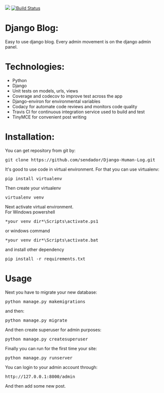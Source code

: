 <a href="https://www.codacy.com/manual/sendador/Django-Human-Log?utm_source=github.com&amp;utm_medium=referral&amp;utm_content=sendador/Django-Human-Log&amp;utm_campaign=Badge_Grade"><img src="https://api.codacy.com/project/badge/Grade/7f38ad72c303423890ce8e17f655a9ec"/></a>
[![Build Status](https://travis-ci.com/sendador/Django-Human-Log.svg?branch=master)](https://travis-ci.com/sendador/Django-Human-Log)

# Django Blog:

Easy to use django blog. Every admin movement is on the django admin panel.

# Technologies:

- Python
- Django
- Unit tests on models, urls, views
- Coverage and codecov to improve test across the app
- Django-environ for environmental variables
- Codacy for automate code reviews and monitors code quality
- Travis CI for continuous integration service used to build and test 
- TinyMCE for convenient post writing

# Installation:

You can get repository from git by:
<pre>git clone https://github.com/sendador/Django-Human-Log.git </pre>

It's good to use code in virtual environment. For that you can use virtualenv:

<pre>pip install virtualenv</pre>
Then create your virtualenv
<pre>virtualenv venv</pre>

Next activate virtual environment.<Br>
For Windows powershell
<pre>*your venv dir*\Scripts\activate.ps1</pre>
or windows command
<pre>*your venv dir*\Scripts\activate.bat</pre>

and install other dependency

<pre>pip install -r requirements.txt</pre>
# Usage
Next you have to migrate your new database:

<pre>python manage.py makemigrations</pre>
and then:
<pre>python manage.py migrate</pre>

And then create superuser for admin purposes:

<pre>python manage.py createsuperuser</pre>

Finally you can run for the first time your site:

<pre>python manage.py runserver</pre>

You can login to your admin account through:

<pre>http://127.0.0.1:8000/admin</pre>

And then add some new post.





